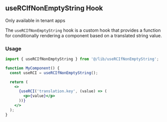 ## useRCIfNonEmptyString Hook

Only available in tenant apps

The `useRCIfNonEmptyString` hook is a custom hook that provides a function for conditionally rendering a component based on a translated string value.

### Usage

```jsx
import { useRCIfNonEmptyString } from '@/lib/useRCIfNonEmptyString';

function MyComponent() {
  const useRCI = useRCIfNonEmptyString();

  return (
    <>
      {useRCI('translation.key', (value) => (
        <p>{value}</p>
      ))}
    </>
  );
}
